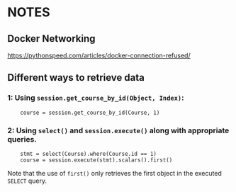 # NOTES

## Docker Networking
https://pythonspeed.com/articles/docker-connection-refused/

## Different ways to retrieve data

### 1: Using `session.get_course_by_id(Object, Index)`:
```
    course = session.get_course_by_id(Course, 1)
```
### 2: Using `select()` and `session.execute()` along with appropriate queries. 
```
    stmt = select(Course).where(Course.id == 1)
    course = session.execute(stmt).scalars().first()
```
Note that the use of `first()` only retrieves the first object in the executed `SELECT` query.